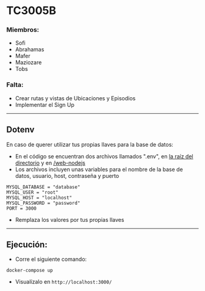 # TC3005B

### Miembros:
- Sofi
- Abrahamas
- Mafer
- Maziozare
- Tobs

### Falta:
- Crear rutas y vistas de Ubicaciones y Episodios
- Implementar el Sign Up
***
## Dotenv
En caso de querer utilizar tus propias llaves para la base de datos:
- En el código se encuentran dos archivos llamados ".env", en [la raíz del directorio](https://github.com/mfem442/TC3005B/blob/main/.env) y en [/web-nodejs](https://github.com/mfem442/TC3005B/blob/main/web-nodejs/.env)
- Los archivos incluyen unas variables para el nombre de la base de datos, usuario, host, contraseña y puerto
```
MYSQL_DATABASE = "database"
MYSQL_USER = "root"
MYSQL_HOST = "localhost"
MYSQL_PASSWORD = "password"
PORT = 3000
```
- Remplaza los valores por tus propias llaves
***
## Ejecución:
- Corre el siguiente comando:
```
docker-compose up
```
- Visualízalo en `http://localhost:3000/`
